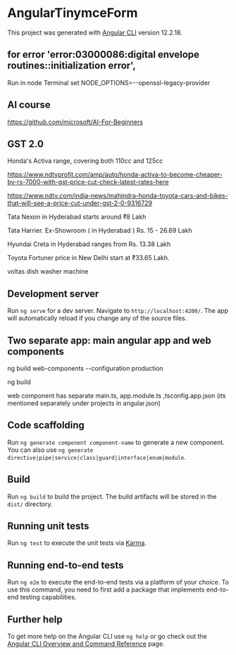 # AngularTinymceForm

This project was generated with [Angular CLI](https://github.com/angular/angular-cli) version 12.2.18.

## for error 'error:03000086:digital envelope routines::initialization error',

Run in node Terminal set NODE_OPTIONS=--openssl-legacy-provider

## AI course
https://github.com/microsoft/AI-For-Beginners


## GST 2.0
Honda's Activa range, covering both 110cc and 125cc 

https://www.ndtvprofit.com/amp/auto/honda-activa-to-become-cheaper-by-rs-7000-with-gst-price-cut-check-latest-rates-here

https://www.ndtv.com/india-news/mahindra-honda-toyota-cars-and-bikes-that-will-see-a-price-cut-under-gst-2-0-9316729


Tata Nexon in Hyderabad starts around ₹8 Lakh

Tata Harrier. Ex-Showroom ( in Hyderabad ) Rs. 15 - 26.69 Lakh

Hyundai Creta in Hyderabad ranges from Rs. 13.38 Lakh

Toyota Fortuner price in New Delhi start at ₹33.65 Lakh.

voltas dish washer machine

## Development server

Run `ng serve` for a dev server. Navigate to `http://localhost:4200/`. The app will automatically reload if you change any of the source files.

## Two separate app: main angular app and web components

ng build web-components --configuration production

ng build

web component has separate main.ts, app.module.ts ,tsconfig.app.json (its mentioned separately under projects in angular.json)
## Code scaffolding

Run `ng generate component component-name` to generate a new component. You can also use `ng generate directive|pipe|service|class|guard|interface|enum|module`.

## Build

Run `ng build` to build the project. The build artifacts will be stored in the `dist/` directory.

## Running unit tests

Run `ng test` to execute the unit tests via [Karma](https://karma-runner.github.io).

## Running end-to-end tests

Run `ng e2e` to execute the end-to-end tests via a platform of your choice. To use this command, you need to first add a package that implements end-to-end testing capabilities.

## Further help

To get more help on the Angular CLI use `ng help` or go check out the [Angular CLI Overview and Command Reference](https://angular.io/cli) page.
